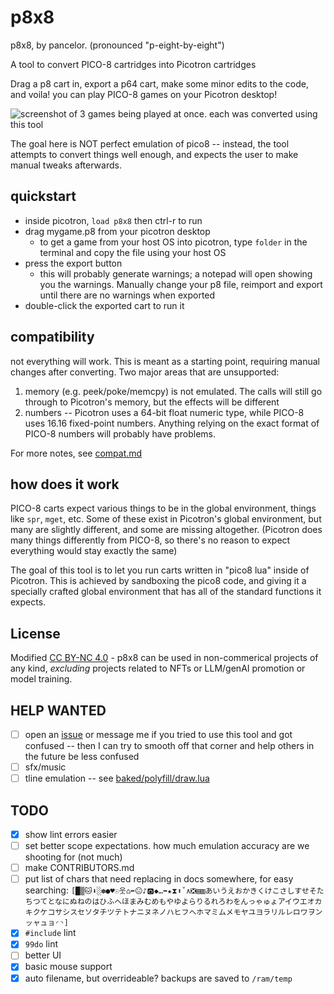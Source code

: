 # p8x8

p8x8, by pancelor. (pronounced "p-eight-by-eight")

A tool to convert PICO-8 cartridges into Picotron cartridges

Drag a p8 cart in, export a p64 cart, make some minor edits to the code, and voila! you can play PICO-8 games on your Picotron desktop!

![screenshot of 3 games being played at once. each was converted using this tool](https://github.com/pancelor/p8x8/assets/11308928/c2a1c36c-ac4d-43b1-8e92-b1e7b5fbaade)

The goal here is NOT perfect emulation of pico8 -- instead, the tool attempts to convert things well enough, and expects the user to make manual tweaks afterwards.

## quickstart

- inside picotron, `load p8x8` then ctrl-r to run
- drag mygame.p8 from your picotron desktop
	- to get a game from your host OS into picotron, type `folder` in the terminal and copy the file using your host OS
- press the export button
	- this will probably generate warnings; a notepad will open showing you the warnings. Manually change your p8 file, reimport and export until there are no warnings when exported
- double-click the exported cart to run it

## compatibility

not everything will work. This is meant as a starting point, requiring manual changes after converting. Two major areas that are unsupported:
1. memory (e.g. peek/poke/memcpy) is not emulated. The calls will still go through to Picotron's memory, but the effects will be different
2. numbers -- Picotron uses a 64-bit float numeric type, while PICO-8 uses 16.16 fixed-point numbers. Anything relying on the exact format of PICO-8 numbers will probably have problems.

For more notes, see [compat.md](./compat.md)

## how does it work

PICO-8 carts expect various things to be in the global environment, things like `spr`, `mget`, etc. Some of these exist in Picotron's global environment, but many are slightly different, and some are missing altogether. (Picotron does many things differently from PICO-8, so there's no reason to expect everything would stay exactly the same)

The goal of this tool is to let you run carts written in "pico8 lua" inside of Picotron. This is achieved by sandboxing the pico8 code, and giving it a specially crafted global environment that has all of the standard functions it expects.

## License

Modified [CC BY-NC 4.0](https://creativecommons.org/licenses/by-nc/4.0/) - p8x8 can be used in non-commerical projects of any kind, *excluding* projects related to NFTs or LLM/genAI promotion or model training.

## HELP WANTED
- [ ] open an [issue](https://github.com/pancelor/p8x8/issues) or message me if you tried to use this tool and got confused -- then I can try to smooth off that corner and help others in the future be less confused
- [ ] sfx/music
- [ ] tline emulation -- see [baked/polyfill/draw.lua](./baked/polyfill/draw.lua#L17)

## TODO
- [x] show lint errors easier
- [ ] set better scope expectations. how much emulation accuracy are we shooting for (not much)
- [ ] make CONTRIBUTORS.md
- [ ] put list of chars that need replacing in docs somewhere, for easy searching: `[█▒🐱⬇️░✽●♥☉웃⌂⬅️😐♪🅾️◆…➡️★⧗⬆️ˇ∧❎▤▥あいうえおかきくけこさしすせそたちつてとなにぬねのはひふへほまみむめもやゆよらりるれろわをんっゃゅょアイウエオカキクケコサシスセソタチツテトナニヌネノハヒフヘホマミムメモヤユヨラリルレロワヲンッャュョ◜◝]`
- [x] `#include` lint
- [x] `99do` lint
- [ ] better UI
- [x] basic mouse support
- [x] auto filename, but overrideable? backups are saved to `/ram/temp`
